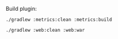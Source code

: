 
Build plugin:

```shell
./gradlew :metrics:clean :metrics:build
```

```shell
./gradlew :web:clean :web:war
```
